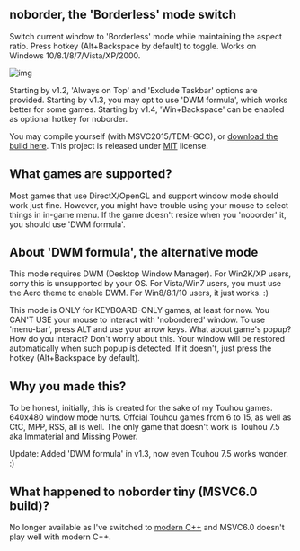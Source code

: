 ## noborder, the 'Borderless' mode switch

Switch current window to 'Borderless' mode while maintaining the aspect ratio.
Press hotkey (Alt+Backspace by default) to toggle.
Works on Windows 10/8.1/8/7/Vista/XP/2000.

![img](http://raymai97.github.io/noborder/pinball3D_small.jpg)

Starting by v1.2, 'Always on Top' and 'Exclude Taskbar' options are provided.
Starting by v1.3, you may opt to use 'DWM formula', which works better for some games.
Starting by v1.4, 'Win+Backspace' can be enabled as optional hotkey for noborder.

You may compile yourself (with MSVC2015/TDM-GCC), or [download the build here](http://raymai97.github.io/noborder/).
This project is released under [MIT](./LICENSE) license.

## What games are supported?

Most games that use DirectX/OpenGL and support window mode should work just fine.
However, you might have trouble using your mouse to select things in in-game menu.
If the game doesn't resize when you 'noborder' it, you should use 'DWM formula'.

## About 'DWM formula', the alternative mode

This mode requires DWM (Desktop Window Manager).
For Win2K/XP users, sorry this is unsupported by your OS.
For Vista/Win7 users, you must use the Aero theme to enable DWM.
For Win8/8.1/10 users, it just works. :)

This mode is ONLY for KEYBOARD-ONLY games, at least for now.
You CAN'T USE your mouse to interact with 'nobordered' window.
To use 'menu-bar', press ALT and use your arrow keys.
What about game's popup? How do you interact? Don't worry about this.
Your window will be restored automatically when such popup is detected.
If it doesn't, just press the hotkey (Alt+Backspace by default).

## Why you made this?

To be honest, initially, this is created for the sake of my Touhou games. 640x480 window mode hurts.
Offcial Touhou games from 6 to 15, as well as CtC, MPP, RSS, all is well.
The only game that doesn't work is Touhou 7.5 aka Immaterial and Missing Power.

Update: Added 'DWM formula' in v1.3, now even Touhou 7.5 works wonder. :)

## What happened to noborder tiny (MSVC6.0 build)?

No longer available as I've switched to [modern C++](http://raymai97.github.io/noborder/faq.html) and MSVC6.0 doesn't play well with modern C++.
